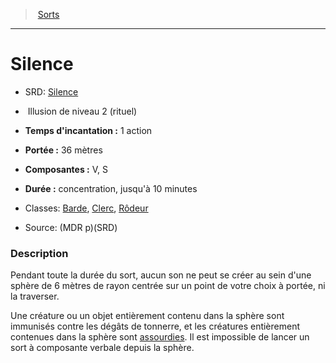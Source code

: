 ﻿---
!SpellItem
Family: SpellHD
Level: 2
Type: Illusion
Ritual: rituel
CastingTime: 1 action
Range: 36 mètres
Components: V, S
Duration: concentration, jusqu'à 10 minutes
Classes: '[Barde](hd_bard.md), [Clerc](hd_cleric.md), [Rôdeur](hd_ranger.md)'
Id: spells_hd.md#silence
ParentLink: spells_hd.md#sorts
Name: Silence
ParentName: Sorts
NameLevel: 1
AltName: '[Silence](srd_spells_silence.md)'
Source: (MDR p)(SRD)
Attributes:
  Name: Silence
  Markdown: >+
    # <!--Name-->Silence<!--/Name-->


    - SRD: <!--AltName-->[Silence](srd_spells_silence.md)<!--/AltName-->


    -  <!--Type-->Illusion<!--/Type--> de niveau <!--Level-->2<!--/Level--> (<!--Ritual-->rituel<!--/Ritual-->)


    - **Temps d'incantation :** <!--CastingTime-->1 action<!--/CastingTime-->


    - **Portée :** <!--Range-->36 mètres<!--/Range-->


    - **Composantes :** <!--Components-->V, S<!--/Components-->


    - **Durée :** <!--Duration-->concentration, jusqu'à 10 minutes<!--/Duration-->


    - Classes: <!--Classes-->[Barde](hd_bard.md), [Clerc](hd_cleric.md), [Rôdeur](hd_ranger.md)<!--/Classes-->


    - Source: <!--Source-->(MDR p)(SRD)<!--/Source-->


    ### Description


    Pendant toute la durée du sort, aucun son ne peut se créer au sein d'une sphère de 6 mètres de rayon centrée sur un point de votre choix à portée, ni la traverser.


    Une créature ou un objet entièrement contenu dans la sphère sont immunisés contre les dégâts de tonnerre, et les créatures entièrement contenues dans la sphère sont [assourdies](hd_conditions_assourdi.md). Il est impossible de lancer un sort à composante verbale depuis la sphère.

  AltName: '[Silence](srd_spells_silence.md)'
  Type: Illusion
  Level: 2
  Ritual: rituel
  CastingTime: 1 action
  Range: 36 mètres
  Components: V, S
  Duration: concentration, jusqu'à 10 minutes
  Classes: '[Barde](hd_bard.md), [Clerc](hd_cleric.md), [Rôdeur](hd_ranger.md)'
  Source: (MDR p)(SRD)
AttributesDictionary: >+
  Name: Silence

  Markdown: >+

    # <!--Name-->Silence<!--/Name-->





    - SRD: <!--AltName-->[Silence](srd_spells_silence.md)<!--/AltName-->





    -  <!--Type-->Illusion<!--/Type--> de niveau <!--Level-->2<!--/Level--> (<!--Ritual-->rituel<!--/Ritual-->)





    - **Temps d'incantation :** <!--CastingTime-->1 action<!--/CastingTime-->





    - **Portée :** <!--Range-->36 mètres<!--/Range-->





    - **Composantes :** <!--Components-->V, S<!--/Components-->





    - **Durée :** <!--Duration-->concentration, jusqu'à 10 minutes<!--/Duration-->





    - Classes: <!--Classes-->[Barde](hd_bard.md), [Clerc](hd_cleric.md), [Rôdeur](hd_ranger.md)<!--/Classes-->





    - Source: <!--Source-->(MDR p)(SRD)<!--/Source-->





    ### Description





    Pendant toute la durée du sort, aucun son ne peut se créer au sein d'une sphère de 6 mètres de rayon centrée sur un point de votre choix à portée, ni la traverser.





    Une créature ou un objet entièrement contenu dans la sphère sont immunisés contre les dégâts de tonnerre, et les créatures entièrement contenues dans la sphère sont [assourdies](hd_conditions_assourdi.md). Il est impossible de lancer un sort à composante verbale depuis la sphère.



  AltName: '[Silence](srd_spells_silence.md)'

  Type: Illusion

  Level: 2

  Ritual: rituel

  CastingTime: 1 action

  Range: 36 mètres

  Components: V, S

  Duration: concentration, jusqu'à 10 minutes

  Classes: '[Barde](hd_bard.md), [Clerc](hd_cleric.md), [Rôdeur](hd_ranger.md)'

  Source: (MDR p)(SRD)

---
> [Sorts](hd_spells.md)

---

# Silence

- SRD: [Silence](srd_spells_silence.md)

-  Illusion de niveau 2 (rituel)

- **Temps d'incantation :** 1 action

- **Portée :** 36 mètres

- **Composantes :** V, S

- **Durée :** concentration, jusqu'à 10 minutes

- Classes: [Barde](hd_bard.md), [Clerc](hd_cleric.md), [Rôdeur](hd_ranger.md)

- Source: (MDR p)(SRD)

### Description

Pendant toute la durée du sort, aucun son ne peut se créer au sein d'une sphère de 6 mètres de rayon centrée sur un point de votre choix à portée, ni la traverser.

Une créature ou un objet entièrement contenu dans la sphère sont immunisés contre les dégâts de tonnerre, et les créatures entièrement contenues dans la sphère sont [assourdies](hd_conditions_assourdi.md). Il est impossible de lancer un sort à composante verbale depuis la sphère.

